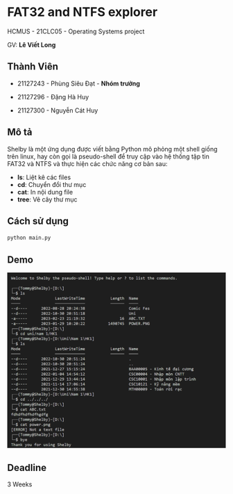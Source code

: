 # FAT32 and NTFS explorer
HCMUS - 21CLC05 - Operating Systems project

GV: **Lê Viết Long**
## Thành Viên
- 21127243 - Phùng Siêu Đạt - **Nhóm trưởng**

- 21127296 - Đặng Hà Huy

- 21127300 - Nguyễn Cát Huy
## Mô tả
Shelby là một ứng dụng được viết bằng Python mô phỏng một shell giống trên linux, hay còn gọi là pseudo-shell để truy cập vào hệ thống tập tin FAT32 và NTFS và thực hiện các chức năng cơ bản sau: 
* **ls**: Liệt kê các files
* **cd**: Chuyển đổi thư mục
* **cat**: In nội dung file
* **tree**: Vẽ cây thư mục

## Cách sử dụng
```python
python main.py
```
## Demo
![Demo of some commands](./preview/demo.png "Shelby demo")
## Deadline
3 Weeks
